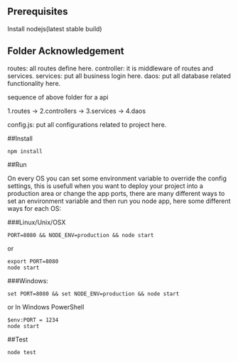 ## Prerequisites

Install  nodejs(latest stable build)

## Folder Acknowledgement

routes: all routes define here.
controller: it is middleware of routes and services.
services: put all business login here.
daos: put all database related functionality here.

sequence of above folder for a api 

1.routes -> 2.controllers -> 3.services -> 4.daos

config.js: put all configurations related to project here.

##Install

```
npm install
```

##Run

On every OS you can set some environment variable to override the config settings, this is usefull when you want to deploy your project into a production area or change the app ports, there are many different ways to set an environment variable and then run you node app, here some different ways for each OS: 


###Linux/Unix/OSX

```
PORT=8080 && NODE_ENV=production && node start
```

or

```
export PORT=8080
node start
```

###Windows:

```
set PORT=8080 && set NODE_ENV=production && node start
```

or In Windows PowerShell

```
$env:PORT = 1234
node start
```

##Test

```
node test
```
